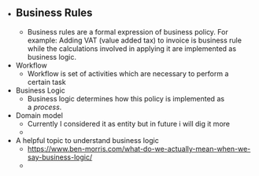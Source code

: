 - ## Business Rules
	- Business rules are a formal expression of business policy. For example: Adding VAT (value added tax) to invoice is business rule while the calculations involved in applying it are implemented as business logic.
- Workflow
	- Workflow is set of activities which are necessary to perform a certain task
- Business Logic
	- Business logic determines how this policy is implemented as a *process*.
- Domain model
	- Currently I considered it as entity but in future i will dig it more
	-
- A helpful topic to understand business logic
	- https://www.ben-morris.com/what-do-we-actually-mean-when-we-say-business-logic/
	-